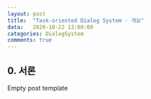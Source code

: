 ```yaml
---
layout: post
title:  "Task-oriented Dialog System - 개요"
data:   2020-10-22 13:00:00 
categories: DialogSystem
comments: true
---
```


## 0. 서론

Empty post template
